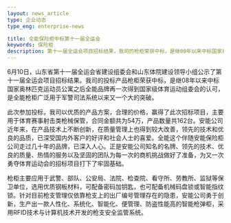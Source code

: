```yaml
---
layout: news_article
type: 企业动态
type_eng: enterprise-news

title: 全能保险柜中标第十一届全运会
keywords: 保险柜
description: 第十一届全运会项目招标结果，我司的枪柜荣获中标，是继08年以来中标国家奥林匹克运动员公寓之后全能品牌再一次得到国家级体育运动组委会的认可。
---
```

6月10日，山东省第十一届全运会省建设组委会和山东体院建设领导小组公示了第十一届全运会项目招标结果。我司的投标产品枪柜荣获中标，是继08年以来中标国家奥林匹克运动员公寓之后全能品牌再一次得到国家级体育运动组委会的认可，是全能枪柜广泛用于军警司法系统以来又一个大的突破。

此次参加投标，我司以优质的产品方案，合理的价格，赢得了此次招标项目，主要用于体育赛事射击类枪械保管，合同金额共为54万，产品数量共162台。安能公司近年来，在产品技术上不断创新，在质量管理上也得到较大改善，领先的技术和优良的品质，已深受国内外客户的好评和社会人士的喜爱。全能这个伴随安能保险柜公司走过几十年的品牌，已深入人心。正是安能公司知名的名牌、领先的技术、优良的质量、热情的服务以及坚固的团队为每一次的商机挑战做好了准备，为又一次勇夺体育运动会的招标项目打下了牢固基础。

枪柜主要应用于武警、部队、公安局、法院、检查院、看守所、劳教所、监狱等保卫单位，选用优质钢板材料，可配备密码加钥匙，也可配备机械码盘锁或智能指纹锁。针对目前枪支管理仅依靠枪支上的出厂编号管理存在的隐患，安能公司勇于创新，生产出一款人性化、系统化、智能化、便管理、防盗性能高的智能枪弹柜，采用RFID技术与计算机技术开发的枪支安全监管系统。
